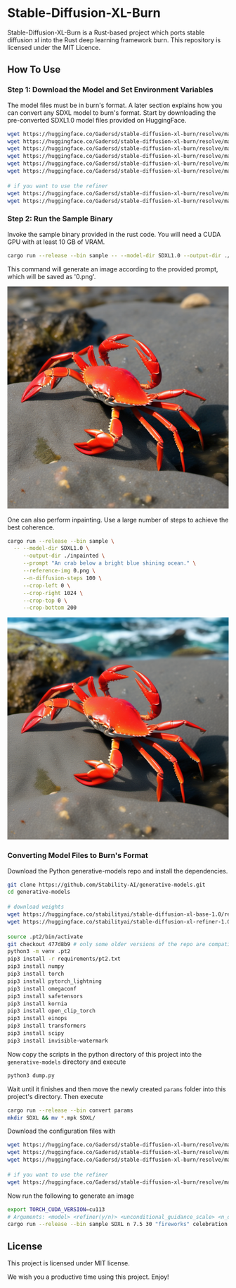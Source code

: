 # Stable-Diffusion-XL-Burn

Stable-Diffusion-XL-Burn is a Rust-based project which ports stable diffusion xl into the Rust deep learning framework burn. This repository is licensed under the MIT Licence.

## How To Use

### Step 1: Download the Model and Set Environment Variables

The model files must be in burn's format.
A later section explains how you can convert any SDXL model to burn's format.
Start by downloading the pre-converted SDXL1.0 model files provided on HuggingFace.

```bash
wget https://huggingface.co/Gadersd/stable-diffusion-xl-burn/resolve/main/SDXL1.0/diffuser.mpk -P ./SDXL1.0/
wget https://huggingface.co/Gadersd/stable-diffusion-xl-burn/resolve/main/SDXL1.0/diffuser.cfg -P ./SDXL1.0/
wget https://huggingface.co/Gadersd/stable-diffusion-xl-burn/resolve/main/SDXL1.0/embedder.mpk -P ./SDXL1.0/
wget https://huggingface.co/Gadersd/stable-diffusion-xl-burn/resolve/main/SDXL1.0/embedder.cfg -P ./SDXL1.0/
wget https://huggingface.co/Gadersd/stable-diffusion-xl-burn/resolve/main/SDXL1.0/latent_decoder.mpk -P ./SDXL1.0/
wget https://huggingface.co/Gadersd/stable-diffusion-xl-burn/resolve/main/SDXL1.0/latent_decoder.cfg -P ./SDXL1.0/

# if you want to use the refiner
wget https://huggingface.co/Gadersd/stable-diffusion-xl-burn/resolve/main/SDXL1.0/refiner.mpk -P ./SDXL1.0/
wget https://huggingface.co/Gadersd/stable-diffusion-xl-burn/resolve/main/SDXL1.0/refiner.cfg -P ./SDXL1.0/
```

### Step 2: Run the Sample Binary

Invoke the sample binary provided in the rust code. You will need a CUDA GPU with at least 10 GB of VRAM.

```bash
cargo run --release --bin sample -- --model-dir SDXL1.0 --output-dir ./ --prompt "An elegant bright red crab."
```

This command will generate an image according to the provided prompt, which will be saved as '0.png'.

![An image of a crab](crab0.png)

One can also perform inpainting. Use a large number of steps to achieve the best coherence.

```bash
cargo run --release --bin sample \
  -- --model-dir SDXL1.0 \
     --output-dir ./inpainted \
     --prompt "An crab below a bright blue shining ocean." \
     --reference-img 0.png \
     --n-diffusion-steps 100 \
     --crop-left 0 \
     --crop-right 1024 \
     --crop-top 0 \
     --crop-bottom 200
```

![An image of a crab with the ocean visible](inpainted0.png)

### Converting Model Files to Burn's Format

Download the Python generative-models repo and install the dependencies.

```bash
git clone https://github.com/Stability-AI/generative-models.git
cd generative-models

# download weights
wget https://huggingface.co/stabilityai/stable-diffusion-xl-base-1.0/resolve/main/sd_xl_base_1.0.safetensors?download=true -P ./checkpoints/
wget https://huggingface.co/stabilityai/stable-diffusion-xl-refiner-1.0/resolve/main/sd_xl_refiner_1.0.safetensors?download=true -P ./checkpoints/

source .pt2/bin/activate
git checkout 477d8b9 # only some older versions of the repo are compatible
python3 -m venv .pt2
pip3 install -r requirements/pt2.txt
pip3 install numpy
pip3 install torch
pip3 install pytorch_lightning
pip3 install omegaconf
pip3 install safetensors
pip3 install kornia
pip3 install open_clip_torch
pip3 install einops
pip3 install transformers
pip3 install scipy
pip3 install invisible-watermark
```

Now copy the scripts in the python directory of this project into the `generative-models` directory and execute

```bash
python3 dump.py
```

Wait until it finishes and then move the newly created `params` folder into this project's directory. Then execute

```bash
cargo run --release --bin convert params
mkdir SDXL && mv *.mpk SDXL/
```

Download the configuration files with

```bash
wget https://huggingface.co/Gadersd/stable-diffusion-xl-burn/resolve/main/SDXL1.0/diffuser.cfg -P ./SDXL1.0/
wget https://huggingface.co/Gadersd/stable-diffusion-xl-burn/resolve/main/SDXL1.0/embedder.cfg -P ./SDXL1.0/
wget https://huggingface.co/Gadersd/stable-diffusion-xl-burn/resolve/main/SDXL1.0/latent_decoder.cfg -P ./SDXL1.0/

# if you want to use the refiner
wget https://huggingface.co/Gadersd/stable-diffusion-xl-burn/resolve/main/SDXL1.0/refiner.cfg -P ./SDXL1.0/
```

Now run the following to generate an image

```bash
export TORCH_CUDA_VERSION=cu113
# Arguments: <model> <refiner(y/n)> <unconditional_guidance_scale> <n_diffusion_steps> <prompt> <output_image>
cargo run --release --bin sample SDXL n 7.5 30 "fireworks" celebration
```

## License

This project is licensed under MIT license.

We wish you a productive time using this project. Enjoy!
